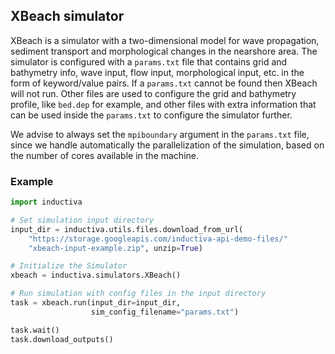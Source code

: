 ## XBeach simulator

XBeach is a simulator with a two-dimensional model for wave propagation, sediment transport and morphological changes in the nearshore area. The simulator is configured with a `params.txt` file that contains grid and bathymetry info, wave input, flow input, morphological input, etc. in the form of keyword/value pairs. If a `params.txt` cannot be found then XBeach will not run. Other files are used to configure the grid and bathymetry profile, like `bed.dep` for example, and other files with extra information that can be used inside the `params.txt` to configure the simulator further.

We advise to always set the `mpiboundary` argument in the `params.txt` file, since we handle automatically the parallelization of the simulation, based on the number of cores available in the machine.

### Example

```python
import inductiva

# Set simulation input directory
input_dir = inductiva.utils.files.download_from_url(
    "https://storage.googleapis.com/inductiva-api-demo-files/"
    "xbeach-input-example.zip", unzip=True)

# Initialize the Simulator
xbeach = inductiva.simulators.XBeach()

# Run simulation with config files in the input directory
task = xbeach.run(input_dir=input_dir,
                  sim_config_filename="params.txt")

task.wait()
task.download_outputs()
```